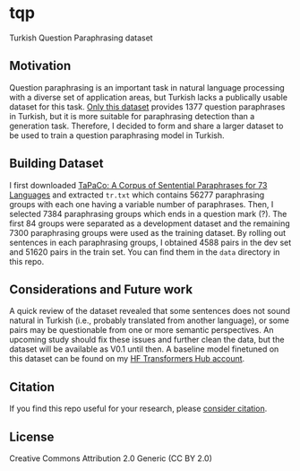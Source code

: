 # tqp
Turkish Question Paraphrasing dataset

## Motivation
Question paraphrasing is an important task in natural language processing with a diverse set of application areas, but Turkish lacks a publically usable dataset for this task. [Only this dataset](https://github.com/savasy/QuestionParaphrasesForTurkish) provides 1377 question paraphrases in Turkish, but it is more suitable for paraphrasing detection than a generation task. Therefore, I decided to form and share a larger dataset to be used to train a question paraphrasing model in Turkish. 

## Building Dataset
I first downloaded [TaPaCo: A Corpus of Sentential Paraphrases for 73 Languages](https://www.aclweb.org/anthology/2020.lrec-1.848/) and extracted `tr.txt` which contains 56277 paraphrasing groups with each one having a variable number of paraphrases. Then, I selected 7384 paraphrasing groups which ends in a question mark (?). The first 84 groups were separated as a development dataset and the remaining 7300 paraphrasing groups were used as the training dataset. By rolling out sentences in each paraphrasing groups, I obtained 4588 pairs in the dev set and 51620 pairs in the train set. You can find them in the `data` directory in this repo.

## Considerations and Future work
A quick review of the dataset revealed that some sentences does not sound natural in Turkish (i.e., probably translated from another language), or some pairs may be questionable from one or more semantic perspectives. An upcoming study should fix these issues and further clean the data, but the dataset will be available as V0.1 until then. A baseline model finetuned on this dataset can be found on my [HF Transformers Hub account](https://huggingface.co/mys).

## Citation
If you find this repo useful for your research, please [consider citation](https://zenodo.org/record/4719801#.YIatzJAzZPY).

## License
Creative Commons Attribution 2.0 Generic (CC BY 2.0)